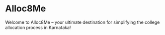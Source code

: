 # Alloc8Me
Welcome to Alloc8Me – your ultimate destination for simplifying the college allocation process in Karnataka!
